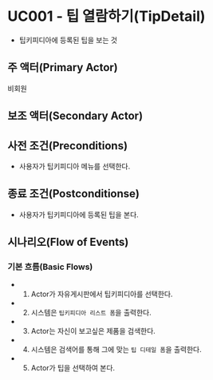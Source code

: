 # UC001 - 팁 열람하기(TipDetail)
- 팁키피디아에 등록된 팁을 보는 것

## 주 액터(Primary Actor)
비회원

## 보조 액터(Secondary Actor)

## 사전 조건(Preconditions)
- 사용자가 팁키피디아 메뉴를 선택한다.

## 종료 조건(Postconditionse)
- 사용자가 팁키피디아에 등록된 팁을 본다.

## 시나리오(Flow of Events)

### 기본 흐름(Basic Flows)
- 1. Actor가 자유게시판에서 팁키피디아를 선택한다.
- 2. 시스템은 `팁키피디아 리스트 폼`을 출력한다.
- 3. Actor는 자신이 보고싶은 제품을 검색한다.
- 4. 시스템은 검색어를 통해 그에 맞는 `팁 디테일 폼`을 출력한다.
- 5. Actor가 팁을 선택하여 본다.